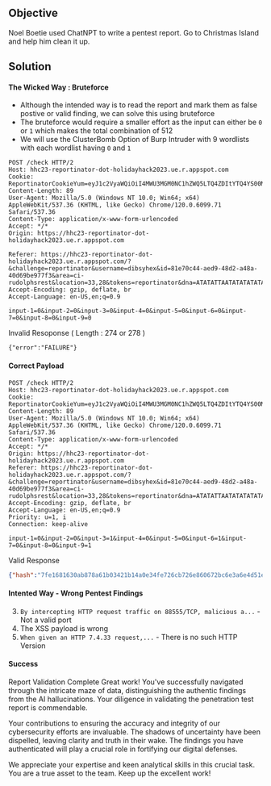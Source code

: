 ## Objective
Noel Boetie used ChatNPT to write a pentest report. Go to Christmas Island and help him clean it up.

## Solution

#### The Wicked Way : Bruteforce

- Although the intended way is to read the report and mark them as false postive or valid finding, we can solve this using bruteforce
- The bruteforce would require a smaller effort as the input can either be ```0``` or ```1``` which makes the total combination of 512
- We will use the ClusterBomb Option of Burp Intruder with 9 wordlists with each wordlist having ```0``` and ```1```
  
```http
POST /check HTTP/2
Host: hhc23-reportinator-dot-holidayhack2023.ue.r.appspot.com
Cookie: ReportinatorCookieYum=eyJ1c2VyaWQiOiI4MWU3MGM0NC1hZWQ5LTQ4ZDItYTQ4YS00MGQ2OWJlOTc3ZjMifQ.ZZNU5A.dSBjAvqiMqpuEarTGq5yh55lPFw
Content-Length: 89
User-Agent: Mozilla/5.0 (Windows NT 10.0; Win64; x64) AppleWebKit/537.36 (KHTML, like Gecko) Chrome/120.0.6099.71 Safari/537.36
Content-Type: application/x-www-form-urlencoded
Accept: */*
Origin: https://hhc23-reportinator-dot-holidayhack2023.ue.r.appspot.com

Referer: https://hhc23-reportinator-dot-holidayhack2023.ue.r.appspot.com/?&challenge=reportinator&username=dibsyhex&id=81e70c44-aed9-48d2-a48a-40d69be977f3&area=ci-rudolphsrest&location=33,28&tokens=reportinator&dna=ATATATTAATATATATATATGCATATATATATTATAGCCGATATATATATATTAATATATATATATATATATATATTAGCATATATATATATGCGCATATATATATATATATATATTATA
Accept-Encoding: gzip, deflate, br
Accept-Language: en-US,en;q=0.9

input-1=0&input-2=0&input-3=0&input-4=0&input-5=0&input-6=0&input-7=0&input-8=0&input-9=0
```

Invalid Resoponse ( Length : 274 or 278 )
```
{"error":"FAILURE"}
```

#### Correct Payload
```http
POST /check HTTP/2
Host: hhc23-reportinator-dot-holidayhack2023.ue.r.appspot.com
Cookie: ReportinatorCookieYum=eyJ1c2VyaWQiOiI4MWU3MGM0NC1hZWQ5LTQ4ZDItYTQ4YS00MGQ2OWJlOTc3ZjMifQ.ZZNU5A.dSBjAvqiMqpuEarTGq5yh55lPFw
Content-Length: 89
User-Agent: Mozilla/5.0 (Windows NT 10.0; Win64; x64) AppleWebKit/537.36 (KHTML, like Gecko) Chrome/120.0.6099.71 Safari/537.36
Content-Type: application/x-www-form-urlencoded
Accept: */*
Origin: https://hhc23-reportinator-dot-holidayhack2023.ue.r.appspot.com
Referer: https://hhc23-reportinator-dot-holidayhack2023.ue.r.appspot.com/?&challenge=reportinator&username=dibsyhex&id=81e70c44-aed9-48d2-a48a-40d69be977f3&area=ci-rudolphsrest&location=33,28&tokens=reportinator&dna=ATATATTAATATATATATATGCATATATATATTATAGCCGATATATATATATTAATATATATATATATATATATATTAGCATATATATATATGCGCATATATATATATATATATATTATA
Accept-Encoding: gzip, deflate, br
Accept-Language: en-US,en;q=0.9
Priority: u=1, i
Connection: keep-alive

input-1=0&input-2=0&input-3=1&input-4=0&input-5=0&input-6=1&input-7=0&input-8=0&input-9=1
```

Valid Response
```json
{"hash":"7fe1681630ab878a61b03421b14a0e34fe726cb726e860672bc6e3a6e4d51e0f","resourceId":"81e70c44-aed9-48d2-a48a-40d69be977f3"}
```

#### Intented Way - Wrong Pentest Findings 

3. ```By intercepting HTTP request traffic on 88555/TCP, malicious a...``` - Not a valid port 
6. The XSS payload is wrong
7. ```When given an HTTP 7.4.33 request,...``` - There is no such HTTP Version
#### Success

Report Validation Complete
Great work! You've successfully navigated through the intricate maze of data, distinguishing the authentic findings from the AI hallucinations. Your diligence in validating the penetration test report is commendable.

Your contributions to ensuring the accuracy and integrity of our cybersecurity efforts are invaluable. The shadows of uncertainty have been dispelled, leaving clarity and truth in their wake. The findings you have authenticated will play a crucial role in fortifying our digital defenses.

We appreciate your expertise and keen analytical skills in this crucial task. You are a true asset to the team. Keep up the excellent work!
